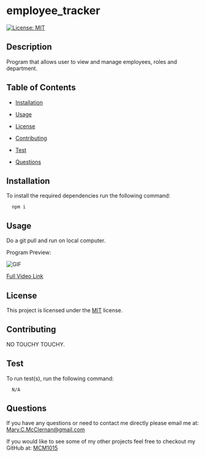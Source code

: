 # employee_tracker

  [![License: MIT](https://img.shields.io/badge/License-MIT-yellow.svg)](https://opensource.org/licenses/MIT)

  ## Description
  Program that allows user to view and manage employees, roles and department.
  
  ## Table of Contents
  - [Installation](#Installation)
  
  - [Usage](#Usage)
  
  - [License](#License)
  
  - [Contributing](#Contributing)
  
  - [Test](#Test)
  
  - [Questions](#Questions)
  
  ## Installation
  To install the required dependencies run the following command:
  
      npm i
      
  ## Usage
  Do a git pull and run on local computer.

  Program Preview: 

  ![GIF](./images/employee_tracker.gif)
  
  [Full Video Link](https://drive.google.com/file/d/1mhB27vaDaxpZQI7qGUhJmjvhquTnKM7B/view)

  
  ## License 
  This project is licensed under the [MIT](https://opensource.org/licenses/MIT) license.
  
  ## Contributing
  NO TOUCHY TOUCHY.
  
  ## Test
  To run test(s), run the following command:
  
      N/A
  
  ## Questions
  If you have any questions or need to contact me directly please email me at:
  <Mary.C.McClernan@gmail.com>
  
  If you would like to see some of my other projects feel free to checkout my GitHub at:
  [MCM1015](https://github.com/MCM1015)
  
